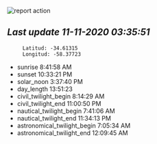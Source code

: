 ![report action](https://github.com/matiasz8/actions-for-reports/workflows/report%20action/badge.svg?branch=develop) 


## *****Last update 11-11-2020 03:35:51*****



		 Latitud: -34.61315
		 Longitud: -58.37723

 - sunrise 	 8:41:58 AM
 - sunset 	 10:33:21 PM
 - solar_noon 	 3:37:40 PM
 - day_length 	 13:51:23
 - civil_twilight_begin 	 8:14:29 AM
 - civil_twilight_end 	 11:00:50 PM
 - nautical_twilight_begin 	 7:41:06 AM
 - nautical_twilight_end 	 11:34:13 PM
 - astronomical_twilight_begin 	 7:05:34 AM
 - astronomical_twilight_end 	 12:09:45 AM
